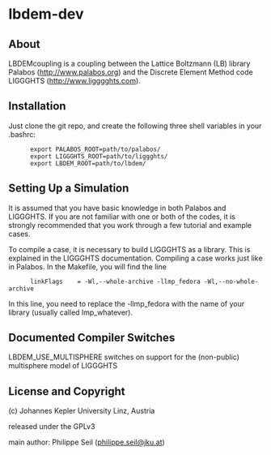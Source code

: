 lbdem-dev
=========

About
-----

LBDEMcoupling is a coupling between the Lattice Boltzmann (LB) library
Palabos (http://www.palabos.org) and the Discrete Element Method code
LIGGGHTS (http://www.ligggghts.com). 

Installation
------------

Just clone the git repo, and create the following three shell
variables in your .bashrc:

          export PALABOS_ROOT=path/to/palabos/
          export LIGGGHTS_ROOT=path/to/liggghts/
          export LBDEM_ROOT=path/to/lbdem/

Setting Up a Simulation
-----------------------

It is assumed that you have basic knowledge in both Palabos and
LIGGGHTS. If you are not familiar with one or both of the codes, it is
strongly recommended that you work through a few tutorial and example
cases.

To compile a case, it is necessary to build LIGGGHTS as a
library. This is explained in the LIGGGHTS documentation. Compiling a
case works just like in Palabos. In the Makefile, you will find the
line

          linkFlags    = -Wl,--whole-archive -llmp_fedora -Wl,--no-whole-archive

In this line, you need to replace the -llmp_fedora with the name of
your library (usually called lmp_whatever).


Documented Compiler Switches
----------------------------

LBDEM_USE_MULTISPHERE switches on support for the (non-public)
multisphere model of LIGGGHTS

License and Copyright
---------------------

(c) Johannes Kepler University Linz, Austria

released under the GPLv3

main author: Philippe Seil (philippe.seil@jku.at)
